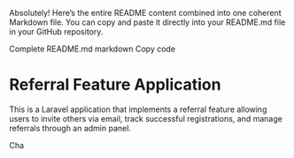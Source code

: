 Absolutely! Here’s the entire README content combined into one coherent Markdown file. You can copy and paste it directly into your README.md file in your GitHub repository.

Complete README.md
markdown
Copy code
# Referral Feature Application

This is a Laravel application that implements a referral feature allowing users to invite others via email, track successful registrations, and manage referrals through an admin panel.













Cha
